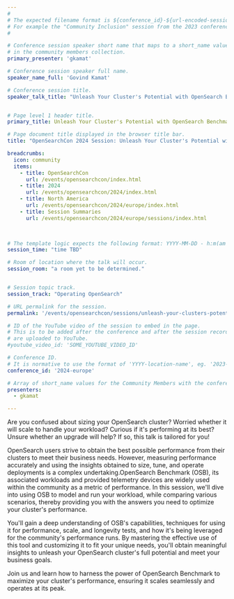 ```yaml
---
#
# The expected filename format is ${conference_id}-${url-encoded-session-title}.md
# For example the "Community Inclusion" session from the 2023 conference in North America the title is "2023-north-america-community-inclusion.html"
#

# Conference session speaker short name that maps to a short_name value
# in the community members collection.
primary_presenter: 'gkamat'

# Conference session speaker full name.
speaker_name_full: 'Govind Kamat'

# Conference session title.
speaker_talk_title: "Unleash Your Cluster's Potential with OpenSearch Benchmark"


# Page level 1 header title.
primary_title: Unleash Your Cluster's Potential with OpenSearch Benchmark

# Page document title displayed in the browser title bar.
title: "OpenSearchCon 2024 Session: Unleash Your Cluster's Potential with OpenSearch Benchmark"

breadcrumbs:
  icon: community
  items:
    - title: OpenSearchCon
      url: /events/opensearchcon/index.html
    - title: 2024
      url: /events/opensearchcon/2024/index.html
    - title: North America
      url: /events/opensearchcon/2024/europe/index.html
    - title: Session Summaries
      url: /events/opensearchcon/2024/europe/sessions/index.html
      


# The template logic expects the following format: YYYY-MM-DD - h:m(am|pm)-(h:m(am|pm))
session_time: "time TBD"

# Room of location where the talk will occur.
session_room: "a room yet to be determined."


# Session topic track.
session_track: "Operating OpenSearch"

# URL permalink for the session.
permalink: '/events/opensearchcon/sessions/unleash-your-clusters-potential-with-opensearch-benchmark.html'

# ID of the YouTube video of the session to embed in the page.
# This is to be added after the conference and after the session recordings
# are uploaded to YouTube.
#youtube_video_id: 'SOME_YOUTUBE_VIDEO_ID'

# Conference ID.
# It is normative to use the format of 'YYYY-location-name', eg. '2023-north-america'.
conference_id: '2024-europe'

# Array of short_name values for the Community Members with the conference_speaker persona whom are presenting the session. This includes the primary_speaker indicated above and any other presenters (if any).
presenters:
  - gkamat

---
```

Are you confused about sizing your OpenSearch cluster? Worried whether it will scale to handle your workload? Curious if it's performing at its best? Unsure whether an upgrade will help? If so, this talk is tailored for you!

OpenSearch users strive to obtain the best possible performance from their clusters to meet their business needs. However, measuring performance accurately and using the insights obtained to size, tune, and operate deployments is a complex undertaking.OpenSearch Benchmark (OSB), its associated workloads and provided telemetry devices are widely used within the community as a metric of performance. In this session, we'll dive into using OSB to model and run your workload, while comparing various scenarios, thereby providing you with the answers you need to optimize your cluster's performance. 

You'll gain a deep understanding of OSB's capabilities, techniques for using it for performance, scale, and longevity tests, and how it's being leveraged for the community's performance runs. By mastering the effective use of this tool and customizing it to fit your unique needs, you'll obtain meaningful insights to unleash your OpenSearch cluster's full potential and meet your business goals.

Join us and learn how to harness the power of OpenSearch Benchmark to maximize your cluster's performance, ensuring it scales seamlessly and operates at its peak.

